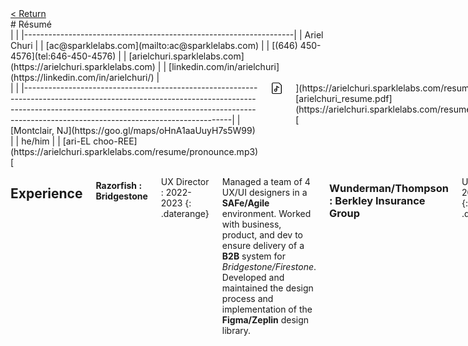 </div>
<nav>
<span id="returnbutton">
<a class="button button-primary" href="index.html" class="headerlink">&lt; Return</a>
</span>
<span id="contactbutton">
<SCRIPT LANGUAGE="JavaScript">
user = '&#97;&#99;';
site = '&#115;&#112;&#97;&#114;&#107;&#108;&#101;&#108;&#97;&#98;&#115;&#46;&#99;&#111;&#109;';
document.write('<a class="button button-primary" href=\"mailto:' + user + '@' + site + '\">');
document.write(user + '@' + site + '</a>');
</SCRIPT> 
</span>
</nav>

<div class="container" markdown="1">
<div class="row" markdown="1">
# Résumé 
</div>
<div class="row" markdown="1" class="">
<div class="six columns" markdown="1">
|                                                                   |
|-------------------------------------------------------------------|
| Ariel Churi                                                       |
| [ac@sparklelabs.com](mailto:ac@sparklelabs.com)                    |
| [(646) 450-4576](tel:646-450-4576)                                |
| [arielchuri.sparklelabs.com](https://arielchuri.sparklelabs.com)  |
| [linkedin.com/in/arielchuri](https://linkedin.com/in/arielchuri/) |
</div>
<div class="six columns bottomspace" markdown="1">
 |                                                                                                                                                                                                                                           |
 |-------------------------------------------------------------------------------------------------------------------------------------------------------------------------------------------------------------------------------------------|
 | [Montclair, NJ](https://goo.gl/maps/oHnA1aaUuyH7s5W99)                                                                                                                                                                                    |
 | he/him                                                                                                                                                                                                                                    |
 | [ari-EL choo-REE](https://arielchuri.sparklelabs.com/resume/pronounce.mp3) [<img style="height:18px;width:18px;vertical-align:middle" src="resume/audio-document.svg"/>](https://arielchuri.sparklelabs.com/resume/pronounce.mp3)                |
 | [arielchuri_resume.pdf](https://arielchuri.sparklelabs.com/resume/arielchuri_resume.pdf) [<img style="height:18px;width:18px;vertical-align:middle" src="resume/pdf-file.svg">](https://arielchuri.sparklelabs.com/resume/arielchuri_resume.pdf) |
 | [github.com/arielchuri](https://github.com/arielchuri/)                                                                                                                                                                                   |
</div>
</div>
<div class="row" markdown="1">
<div class="twelve columns" markdown="1">

<!-- ## Summary -->
<!-- [TBD] -->

## Experience

#### Razorfish : Bridgestone

UX Director : 2022-2023
{: .daterange}

Managed a team of 4 UX/UI designers in a **SAFe/Agile** environment. Worked with business, product, and dev to ensure delivery of a **B2B** system for _Bridgestone/Firestone_. Developed and maintained the design process and implementation of the **Figma/Zeplin** design library.

### Wunderman/Thompson : Berkley Insurance Group

UX Lead : 2021-2022
{: .daterange}

Workshopped with the client and their customers to determine stakeholder needs. Conducted **interviews**, **competitive analysis**, and **content audit** for a website redesign. Created **user-journeys** and **jobs-to-be-done** framework. Worked with the SEO and data analytics team to ensure business objectives were met.

### Sotheby's

UX Lead : 2019-2021
{: .daterange}

I joined Sotheby’s as part of their digital transformation initiative. I led UX designers and collaborated with multiple product owners to merge the digital and live auctions. My team brought together **client-facing**, online auctions with **point-of-sale** and administrative interfaces in a unified **design system**. Research included **observation**, **design-thinking** workshops, and interviews.
{: .pagebreakafter}

### IBM

UX Lead : 2018-2019
{: .daterange}

I worked closely with IBM’s digital agency to create artifacts and experiences that included **touch interfaces** for editorial publishing and **mixed reality** experiences.
I held **workshops** with IBM's top clients, **rapid prototyped** with cardboard and code, and created **motion** **graphics** to model interactions.
I designed presentations to justify our work and get stakeholder buy-in.

### Unilever

UX Lead : 2017-2018
{: .daterange}

Supply-chain management moves from the sourcing of manufacturing ingredients to the store shelf. Unilever is exploring the use of **artificial intelligence** to manage this complex task. I interviewed people in the field and worked with the **AI** scientists to uncover where real value could be added into this system. Through an iterative process, I developed wireframes and UI designs for a real-world, AI supply-chain management **dashboard**.
   
### Amazon/Comixology

UX Director : 2015-2017
{: .daterange}

Led a team of UX practitioners and creatives to implement a series of feature improvements to the subscription, purchase, and library management that positively effected **user-satisfaction**.

Successfully designed and implemented the user account and library merge program required by the company's aquisition by Amazon.

#### Sparkle Labs

Partner : Ongoing
{: .daterange}

- Ideation and development of educational electronics kits.
- Instructional and package design.
- Sourcing, manufacturing, and factory visits.
- Consulting and prototyping of hardware and software applications for Starcom Mediavest, Faith Popcorn, Kid Robot, Kill Screen, MoMA, Mattel, Hasbro.
- Writing articles for Make Magazine.

#### Parsons, The New School for Design
Professor : Ongoing
{: .daterange}

Teaching and designing courses for undergraduate and graduate students.

- **Design Research Methodology**: Introduce research and design methodologies. Apply the different techniques in a series of projects, engaging both users and experts.
- **Visual & Information Design**: Explore the fundamentals of visual communication and typography.
- **Creative Computing / Web Design**: Introduce core concepts and design patterns of programming through front end web development.
- **Physical Computing**: Create and program embedded hardware systems. Design, prototype, and test a physical interfaces.
<!-- {: .pagebreakafter} -->

#### Other Clients

[Wunderman Thompson](https://www.wundermanthompson.com/),
[Havas Creative](https://havascreative.com/),
[MoMA](https://www.moma.org/),
[Samsung](https://www.samsung.com/us/),
[Calvin Klein](https://www.calvinklein.us/),
[Morgan Stanley](https://www.morganstanley.com/),
[Ogilvy](https://www.ogilvy.com/),
[Razorfish](https://www.razorfish.com/)

## Education

- **MFA:** Interactive Telecommunications Program, New York University, NYC
- **BA:** Printmaking, University of the Arts, Philadelphia

## Recognition 

- *Guest Speaker on Design Thinking*, *Eurobest Conference*, Lisbon, Portugal, 2011
- *Gallery Hanahou solo show*, New York, New York, 2010
- *The 2nd Art and Science International Exhibition and Symposium*, Beijing, China, 2006
- *Contributor*, *Make Magazine*, 2005 - 2010
- *Gwang Ju Design Biennale*, Gwang Ju, Korea, 2005
- *American Institute of Graphic Arts*, *Design Ranch workshop*, 2005
- *New Product Showcase*, *Compact-Impact/TKNY*, New York, NY, 2004
- *Ubiquitous Computing Conference*, Seattle, WA, 2003

</div>
</div>
